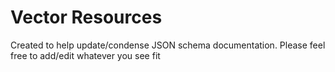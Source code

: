 # Vector Resources

Created to help update/condense JSON schema documentation. Please feel free to add/edit whatever you see fit
